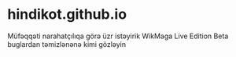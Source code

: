 # hindikot.github.io
Müfəqqəti narahatçılıqa görə üzr istəyirik WikMaga Live Edition Beta buglardan təmizlənənə kimi gözləyin 
